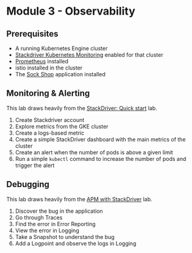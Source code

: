 # Module 3 - Observability

## Prerequisites

* A running Kubernetes Engine cluster
* [Stackdriver Kubernetes Monitoring](https://cloud.google.com/monitoring/kubernetes-engine/installing) enabled for that cluster
* [Prometheus](https://cloud.google.com/monitoring/kubernetes-engine/prometheus) installed
* istio installed in the cluster
* The [Sock Shop](https://microservices-demo.github.io/) application installed

## Monitoring & Alerting

This lab draws heavily from the [StackDriver: Quick start](https://qwiklabs.com/focuses/559?locale=en&parent=catalog) lab.

1. Create Stackdriver account
2. Explore metrics from the GKE cluster
3. Create a logs-based metric
4. Create a simple StackDriver dashboard with the main metrics of the cluster
5. Create an alert when the number of pods is above a given limit
6. Run a simple `kubectl` command to increase the number of pods and trigger the alert

## Debugging

This lab draws heavily from the [APM with StackDriver](https://events.qwiklab.com/labs/742/edit#step1) lab.

1. Discover the bug in the application
2. Go through Traces
3. Find the error in Error Reporting
4. View the error in Logging
5. Take a Snapshot to understand the bug
6. Add a Logpoint and observe the logs in Logging
